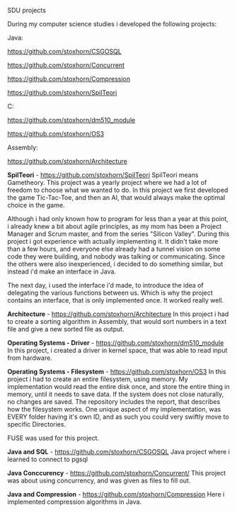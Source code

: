 SDU projects

During my computer science studies i developed the following projects:

Java:

https://github.com/stoxhorn/CSGOSQL

https://github.com/stoxhorn/Concurrent

https://github.com/stoxhorn/Compression

https://github.com/stoxhorn/SpilTeori

C:

https://github.com/stoxhorn/dm510_module

https://github.com/stoxhorn/OS3


Assembly:

https://github.com/stoxhorn/Architecture


**SpilTeori** - https://github.com/stoxhorn/SpilTeori
SpilTeori means Gametheory. This project was a yearly project where we had a lot of freedom to choose what we wanted to do. In this project we first developed the game Tic-Tac-Toe, and then an AI, that would always make the optimal choice in the game.

Although i had only known how to program for less than a year at this point, i already knew a bit about agile principles, as my mom has been a Project Manager and Scrum master, and from the series "Silicon Valley". During this project i got experience with actually implementing it. It didn't take more than a few hours, and everyone else already had a tunnel vision on some code they were building, and nobody was talking or communicating. Since the others were also inexperienced, i decided to do something similar, but instead i'd make an interface in Java.

The next day, i used the interface i'd made, to introduce the idea of delegating the various functions between us. Which is why the project contains an interface, that is only implemented once. It worked really well.

**Architecture** - https://github.com/stoxhorn/Architecture
In this project i had to create a sorting algorithm in Assembly, that would sort numbers in a text file and give a new sorted file as output.

**Operating Systems - Driver** - https://github.com/stoxhorn/dm510_module
In this project, i created a driver in kernel space, that was able to read input from hardware.

**Operating Systems - Filesystem** - https://github.com/stoxhorn/OS3
In this project i had to create an entire filesystem, using memory. My implementation would read the entire disk once, and store the entire thing in memory, until it needs to save data. If the system does not close naturally, no changes are saved. The repository includes the report, that describes how the filesystem works. One unique aspect of my implementation, was EVERY folder having it's own ID, and as such you could very swiftly move to specific Directories.

FUSE was used for this project.


**Java and SQL** - https://github.com/stoxhorn/CSGOSQL
Java project where i learned to connect to pgsql

**Java Conccurency** - https://github.com/stoxhorn/Concurrent/
This project was about using concurrency, and was given as files to fill out.

**Java and Compression** - https://github.com/stoxhorn/Compression
Here i implemented compression algorithms in Java.